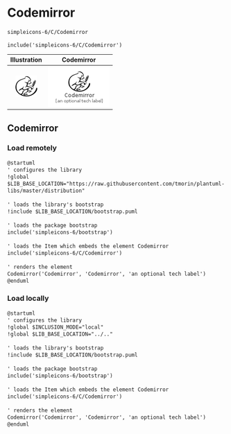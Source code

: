 # Codemirror


```text
simpleicons-6/C/Codemirror
```

```text
include('simpleicons-6/C/Codemirror')
```



| Illustration | Codemirror |
| :---: | :---: |
| ![illustration for Illustration](../../simpleicons-6/C/Codemirror.png) | ![illustration for Codemirror](../../simpleicons-6/C/Codemirror.Local.png) |




## Codemirror

### Load remotely
```plantuml
@startuml
' configures the library
!global $LIB_BASE_LOCATION="https://raw.githubusercontent.com/tmorin/plantuml-libs/master/distribution"

' loads the library's bootstrap
!include $LIB_BASE_LOCATION/bootstrap.puml

' loads the package bootstrap
include('simpleicons-6/bootstrap')

' loads the Item which embeds the element Codemirror
include('simpleicons-6/C/Codemirror')

' renders the element
Codemirror('Codemirror', 'Codemirror', 'an optional tech label')
@enduml
```

### Load locally
```plantuml
@startuml
' configures the library
!global $INCLUSION_MODE="local"
!global $LIB_BASE_LOCATION="../.."

' loads the library's bootstrap
!include $LIB_BASE_LOCATION/bootstrap.puml

' loads the package bootstrap
include('simpleicons-6/bootstrap')

' loads the Item which embeds the element Codemirror
include('simpleicons-6/C/Codemirror')

' renders the element
Codemirror('Codemirror', 'Codemirror', 'an optional tech label')
@enduml
```


